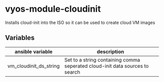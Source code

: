 # vyos-module-cloudinit

Installs cloud-init into the ISO so it can be used to create cloud VM images


## Variables

| ansible variable | description |
|--|--|
| vm_cloudinit_ds_string | Set to a string containing comma seperated cloud-init data sources to search |